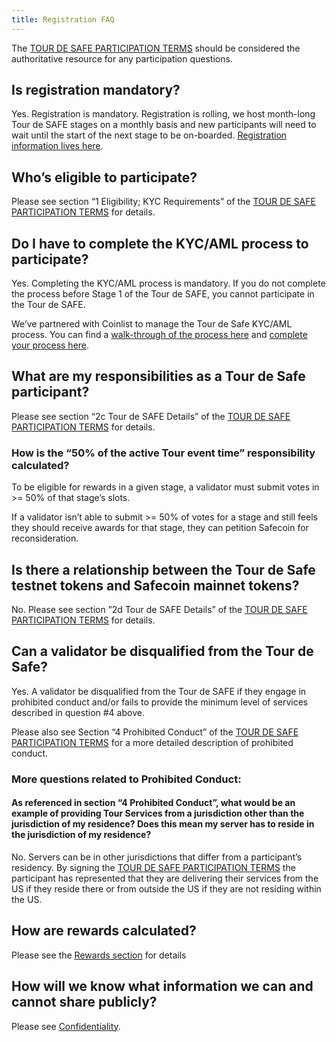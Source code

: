```yaml
---
title: Registration FAQ
---
```


The [TOUR DE SAFE PARTICIPATION TERMS](https://drive.google.com/a/solana.com/file/d/15ueLG6VJoQ5Hx4rnpjFeuL3pG5DbrBbE/view?usp=sharing) should be considered the authoritative resource for any participation questions.

## Is registration mandatory?

Yes. Registration is mandatory. Registration is rolling, we host month-long Tour de SAFE stages on a monthly basis and new participants will need to wait until the start of the next stage to be on-boarded. [Registration information lives here](how-to-register.md).

## Who’s eligible to participate?

Please see section “1 Eligibility; KYC Requirements” of the [TOUR DE SAFE PARTICIPATION TERMS](https://drive.google.com/a/solana.com/file/d/15ueLG6VJoQ5Hx4rnpjFeuL3pG5DbrBbE/view?usp=sharing) for details.

## Do I have to complete the KYC/AML process to participate?

Yes. Completing the KYC/AML process is mandatory. If you do not complete the process before Stage 1 of the Tour de SAFE, you cannot participate in the Tour de SAFE.

We’ve partnered with Coinlist to manage the Tour de Safe KYC/AML process. You can find a [walk-through of the process here](https://docs.google.com/presentation/d/1gz8e34piUzzwzCMKwVrKKbZiPXV64Uq2-Izt4-VcMR4/) and [complete your process here](https://docs.google.com/presentation/d/1gz8e34piUzzwzCMKwVrKKbZiPXV64Uq2-Izt4-VcMR4/edit#slide=id.g5dff17f5e5_0_44).

## What are my responsibilities as a Tour de Safe participant?

Please see section “2c Tour de SAFE Details” of the [TOUR DE SAFE PARTICIPATION TERMS](https://drive.google.com/file/d/15ueLG6VJoQ5Hx4rnpjFeuL3pG5DbrBbE/view) for details.

### How is the “50% of the active Tour event time” responsibility calculated?

To be eligible for rewards in a given stage, a validator must submit votes in &gt;= 50% of that stage’s slots.

If a validator isn’t able to submit &gt;= 50% of votes for a stage and still feels they should receive awards for that stage, they can petition Safecoin for reconsideration.

## Is there a relationship between the Tour de Safe testnet tokens and Safecoin mainnet tokens?

No. Please see section ”2d Tour de SAFE Details” of the [TOUR DE SAFE PARTICIPATION TERMS](https://drive.google.com/file/d/15ueLG6VJoQ5Hx4rnpjFeuL3pG5DbrBbE/view) for details.

## Can a validator be disqualified from the Tour de Safe?

Yes. A validator be disqualified from the Tour de SAFE if they engage in prohibited conduct and/or fails to provide the minimum level of services described in question \#4 above.

Please also see Section “4 Prohibited Conduct” of the [TOUR DE SAFE PARTICIPATION TERMS](https://drive.google.com/file/d/15ueLG6VJoQ5Hx4rnpjFeuL3pG5DbrBbE/view) for a more detailed description of prohibited conduct.

### More questions related to Prohibited Conduct:

#### As referenced in section “4 Prohibited Conduct”, what would be an example of providing Tour Services from a jurisdiction other than the jurisdiction of my residence? Does this mean my server has to reside in the jurisdiction of my residence?

No. Servers can be in other jurisdictions that differ from a participant’s residency. By signing the [TOUR DE SAFE PARTICIPATION TERMS](https://drive.google.com/file/d/15ueLG6VJoQ5Hx4rnpjFeuL3pG5DbrBbE/view) the participant has represented that they are delivering their services from the US if they reside there or from outside the US if they are not residing within the US.

## How are rewards calculated?

Please see the [Rewards section](rewards.md) for details

## How will we know what information we can and cannot share publicly?

Please see [Confidentiality](confidentiality.md).
